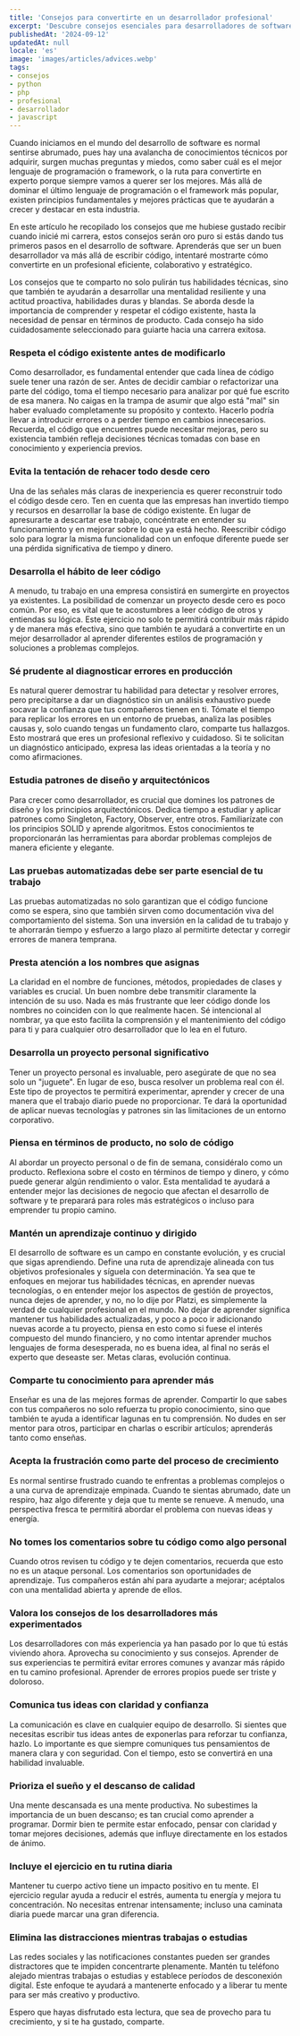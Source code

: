 ```yaml
---
title: 'Consejos para convertirte en un desarrollador profesional'
excerpt: 'Descubre consejos esenciales para desarrolladores de software que te ayudarán a crecer profesionalmente, más allá de solo escribir código.'
publishedAt: '2024-09-12'
updatedAt: null
locale: 'es'
image: 'images/articles/advices.webp'
tags:
- consejos
- python
- php
- profesional
- desarrollador
- javascript
---
```


Cuando iniciamos en el mundo del desarrollo de software es normal sentirse abrumado, pues hay una avalancha de conocimientos técnicos por adquirir, surgen muchas preguntas y miedos, como saber cuál es el mejor lenguaje de programación o framework, o la ruta para convertirte en experto porque siempre vamos a querer ser los mejores. Más allá de dominar el último lenguaje de programación o el framework más popular, existen principios fundamentales y mejores prácticas que te ayudarán a crecer y destacar en esta industria.

En este artículo he recopilado los consejos que me hubiese gustado recibir cuando inicié mi carrera, estos consejos serán oro puro si estás dando tus primeros pasos en el desarrollo de software. Aprenderás que ser un buen desarrollador va más allá de escribir código, intentaré mostrarte cómo convertirte en un profesional eficiente, colaborativo y estratégico.

Los consejos que te comparto no solo pulirán tus habilidades técnicas, sino que también te ayudarán a desarrollar una mentalidad resiliente y una actitud proactiva, habilidades duras y blandas. Se aborda desde la importancia de comprender y respetar el código existente, hasta la necesidad de pensar en términos de producto. Cada consejo ha sido cuidadosamente seleccionado para guiarte hacia una carrera exitosa.

### Respeta el código existente antes de modificarlo

Como desarrollador, es fundamental entender que cada línea de código suele tener una razón de ser. Antes de decidir cambiar o refactorizar una parte del código, toma el tiempo necesario para analizar por qué fue escrito de esa manera. No caigas en la trampa de asumir que algo está "mal" sin haber evaluado completamente su propósito y contexto. Hacerlo podría llevar a introducir errores o a perder tiempo en cambios innecesarios. Recuerda, el código que encuentres puede necesitar mejoras, pero su existencia también refleja decisiones técnicas tomadas con base en conocimiento y experiencia previos.

### Evita la tentación de rehacer todo desde cero

Una de las señales más claras de inexperiencia es querer reconstruir todo el código desde cero. Ten en cuenta que las empresas han invertido tiempo y recursos en desarrollar la base de código existente. En lugar de apresurarte a descartar ese trabajo, concéntrate en entender su funcionamiento y en mejorar sobre lo que ya está hecho. Reescribir código solo para lograr la misma funcionalidad con un enfoque diferente puede ser una pérdida significativa de tiempo y dinero.

### Desarrolla el hábito de leer código

A menudo, tu trabajo en una empresa consistirá en sumergirte en proyectos ya existentes. La posibilidad de comenzar un proyecto desde cero es poco común. Por eso, es vital que te acostumbres a leer código de otros y entiendas su lógica. Este ejercicio no solo te permitirá contribuir más rápido y de manera más efectiva, sino que también te ayudará a convertirte en un mejor desarrollador al aprender diferentes estilos de programación y soluciones a problemas complejos.

### Sé prudente al diagnosticar errores en producción

Es natural querer demostrar tu habilidad para detectar y resolver errores, pero precipitarse a dar un diagnóstico sin un análisis exhaustivo puede socavar la confianza que tus compañeros tienen en ti. Tómate el tiempo para replicar los errores en un entorno de pruebas, analiza las posibles causas y, solo cuando tengas un fundamento claro, comparte tus hallazgos. Esto mostrará que eres un profesional reflexivo y cuidadoso. Si te solicitan un diagnóstico anticipado, expresa las ideas orientadas a la teoría y no como afirmaciones.

### Estudia patrones de diseño y arquitectónicos

Para crecer como desarrollador, es crucial que domines los patrones de diseño y los principios arquitectónicos. Dedica tiempo a estudiar y aplicar patrones como Singleton, Factory, Observer, entre otros. Familiarízate con los principios SOLID y aprende algoritmos. Estos conocimientos te proporcionarán las herramientas para abordar problemas complejos de manera eficiente y elegante.

### Las pruebas automatizadas debe ser parte esencial de tu trabajo

Las pruebas automatizadas no solo garantizan que el código funcione como se espera, sino que también sirven como documentación viva del comportamiento del sistema. Son una inversión en la calidad de tu trabajo y te ahorrarán tiempo y esfuerzo a largo plazo al permitirte detectar y corregir errores de manera temprana.

### Presta atención a los nombres que asignas

La claridad en el nombre de funciones, métodos, propiedades de clases y variables es crucial. Un buen nombre debe transmitir claramente la intención de su uso. Nada es más frustrante que leer código donde los nombres no coinciden con lo que realmente hacen. Sé intencional al nombrar, ya que esto facilita la comprensión y el mantenimiento del código para ti y para cualquier otro desarrollador que lo lea en el futuro.

### Desarrolla un proyecto personal significativo

Tener un proyecto personal es invaluable, pero asegúrate de que no sea solo un "juguete". En lugar de eso, busca resolver un problema real con él. Este tipo de proyectos te permitirá experimentar, aprender y crecer de una manera que el trabajo diario puede no proporcionar. Te dará la oportunidad de aplicar nuevas tecnologías y patrones sin las limitaciones de un entorno corporativo.

### Piensa en términos de producto, no solo de código

Al abordar un proyecto personal o de fin de semana, considéralo como un producto. Reflexiona sobre el costo en términos de tiempo y dinero, y cómo puede generar algún rendimiento o valor. Esta mentalidad te ayudará a entender mejor las decisiones de negocio que afectan el desarrollo de software y te preparará para roles más estratégicos o incluso para emprender tu propio camino.

### Mantén un aprendizaje continuo y dirigido

El desarrollo de software es un campo en constante evolución, y es crucial que sigas aprendiendo. Define una ruta de aprendizaje alineada con tus objetivos profesionales y síguela con determinación. Ya sea que te enfoques en mejorar tus habilidades técnicas, en aprender nuevas tecnologías, o en entender mejor los aspectos de gestión de proyectos, nunca dejes de aprender, y no, no lo dije por Platzi, es simplemente la verdad de cualquier profesional en el mundo. No dejar de aprender significa mantener tus habilidades actualizadas, y poco a poco ir adicionando nuevas acorde a tu proyecto, piensa en esto como si fuese el interés compuesto del mundo financiero, y no como intentar aprender muchos lenguajes de forma desesperada, no es buena idea, al final no serás el experto que deseaste ser. Metas claras, evolución continua.

### Comparte tu conocimiento para aprender más

Enseñar es una de las mejores formas de aprender. Compartir lo que sabes con tus compañeros no solo refuerza tu propio conocimiento, sino que también te ayuda a identificar lagunas en tu comprensión. No dudes en ser mentor para otros, participar en charlas o escribir artículos; aprenderás tanto como enseñas.

### Acepta la frustración como parte del proceso de crecimiento

Es normal sentirse frustrado cuando te enfrentas a problemas complejos o a una curva de aprendizaje empinada. Cuando te sientas abrumado, date un respiro, haz algo diferente y deja que tu mente se renueve. A menudo, una perspectiva fresca te permitirá abordar el problema con nuevas ideas y energía.

### No tomes los comentarios sobre tu código como algo personal

Cuando otros revisen tu código y te dejen comentarios, recuerda que esto no es un ataque personal. Los comentarios son oportunidades de aprendizaje. Tus compañeros están ahí para ayudarte a mejorar; acéptalos con una mentalidad abierta y aprende de ellos.

### Valora los consejos de los desarrolladores más experimentados

Los desarrolladores con más experiencia ya han pasado por lo que tú estás viviendo ahora. Aprovecha su conocimiento y sus consejos. Aprender de sus experiencias te permitirá evitar errores comunes y avanzar más rápido en tu camino profesional. Aprender de errores propios puede ser triste y doloroso.

### Comunica tus ideas con claridad y confianza

La comunicación es clave en cualquier equipo de desarrollo. Si sientes que necesitas escribir tus ideas antes de exponerlas para reforzar tu confianza, hazlo. Lo importante es que siempre comuniques tus pensamientos de manera clara y con seguridad. Con el tiempo, esto se convertirá en una habilidad invaluable.

### Prioriza el sueño y el descanso de calidad

Una mente descansada es una mente productiva. No subestimes la importancia de un buen descanso; es tan crucial como aprender a programar. Dormir bien te permite estar enfocado, pensar con claridad y tomar mejores decisiones, además que influye directamente en los estados de ánimo.

### Incluye el ejercicio en tu rutina diaria

Mantener tu cuerpo activo tiene un impacto positivo en tu mente. El ejercicio regular ayuda a reducir el estrés, aumenta tu energía y mejora tu concentración. No necesitas entrenar intensamente; incluso una caminata diaria puede marcar una gran diferencia.

### Elimina las distracciones mientras trabajas o estudias

Las redes sociales y las notificaciones constantes pueden ser grandes distractores que te impiden concentrarte plenamente. Mantén tu teléfono alejado mientras trabajas o estudias y establece períodos de desconexión digital. Este enfoque te ayudará a mantenerte enfocado y a liberar tu mente para ser más creativo y productivo.

Espero que hayas disfrutado esta lectura, que sea de provecho para tu crecimiento, y si te ha gustado, comparte.